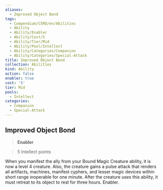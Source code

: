 ```yaml
---
aliases:
  - Improved Object Bond
tags:
  - Compendium/CSRD/en/Abilities
  - Ability
  - Ability/Enabler
  - Ability/Cost/5
  - Ability/Tier/Mid
  - Ability/Pool/Intellect
  - Ability/Categories/Companion
  - Ability/Categories/Special-Attack
title: Improved Object Bond
collection: Abilities
kind: Ability
action: false
enabler: true
cost: '5'
tier: Mid
pools:
  - Intellect
categories:
  - Companion
  - Special-Attack
---
```

## Improved Object Bond    
>**Enabler**    
>5 Intellect points  
    
When you manifest the ally from your Bound Magic Creature ability, it is now a level 4 creature. Also, the creature gains a pulse attack that renders all artifacts, machines, manifest cyphers, and lesser magic devices within short range inoperable for one minute. After the creature uses this ability, it must retreat to its object to rest for three hours. Enabler.